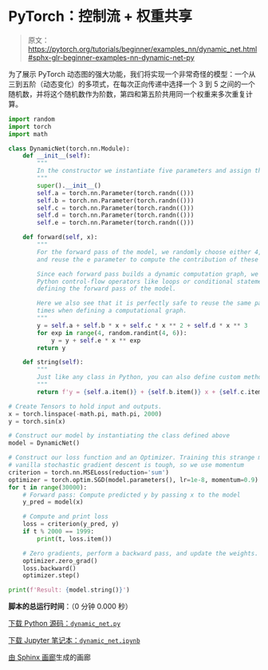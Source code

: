 # PyTorch：控制流 + 权重共享

> 原文：<https://pytorch.org/tutorials/beginner/examples_nn/dynamic_net.html#sphx-glr-beginner-examples-nn-dynamic-net-py>

为了展示 PyTorch 动态图的强大功能，我们将实现一个非常奇怪的模型：一个从三到五阶（动态变化）的多项式，在每次正向传递中选择一个 3 到 5 之间的一个随机数，并将这个随机数作为阶数，第四和第五阶共用同一个权重来多次重复计算。

```py
import random
import torch
import math

class DynamicNet(torch.nn.Module):
    def __init__(self):
        """
        In the constructor we instantiate five parameters and assign them as members.
        """
        super().__init__()
        self.a = torch.nn.Parameter(torch.randn(()))
        self.b = torch.nn.Parameter(torch.randn(()))
        self.c = torch.nn.Parameter(torch.randn(()))
        self.d = torch.nn.Parameter(torch.randn(()))
        self.e = torch.nn.Parameter(torch.randn(()))

    def forward(self, x):
        """
        For the forward pass of the model, we randomly choose either 4, 5
        and reuse the e parameter to compute the contribution of these orders.

        Since each forward pass builds a dynamic computation graph, we can use normal
        Python control-flow operators like loops or conditional statements when
        defining the forward pass of the model.

        Here we also see that it is perfectly safe to reuse the same parameter many
        times when defining a computational graph.
        """
        y = self.a + self.b * x + self.c * x ** 2 + self.d * x ** 3
        for exp in range(4, random.randint(4, 6)):
            y = y + self.e * x ** exp
        return y

    def string(self):
        """
        Just like any class in Python, you can also define custom method on PyTorch modules
        """
        return f'y = {self.a.item()} + {self.b.item()} x + {self.c.item()} x^2 + {self.d.item()} x^3 + {self.e.item()} x^4 ? + {self.e.item()} x^5 ?'

# Create Tensors to hold input and outputs.
x = torch.linspace(-math.pi, math.pi, 2000)
y = torch.sin(x)

# Construct our model by instantiating the class defined above
model = DynamicNet()

# Construct our loss function and an Optimizer. Training this strange model with
# vanilla stochastic gradient descent is tough, so we use momentum
criterion = torch.nn.MSELoss(reduction='sum')
optimizer = torch.optim.SGD(model.parameters(), lr=1e-8, momentum=0.9)
for t in range(30000):
    # Forward pass: Compute predicted y by passing x to the model
    y_pred = model(x)

    # Compute and print loss
    loss = criterion(y_pred, y)
    if t % 2000 == 1999:
        print(t, loss.item())

    # Zero gradients, perform a backward pass, and update the weights.
    optimizer.zero_grad()
    loss.backward()
    optimizer.step()

print(f'Result: {model.string()}')

```

**脚本的总运行时间**：（0 分钟 0.000 秒）

[下载 Python 源码：`dynamic_net.py`](https://pytorch.org/tutorials/_downloads/3900c903cde097dc0088c3b06d588c0b/dynamic_net.py)

[下载 Jupyter 笔记本：`dynamic_net.ipynb`](https://pytorch.org/tutorials/_downloads/ad230923bd9eb0d42576725b63ad8d91/dynamic_net.ipynb)

[由 Sphinx 画廊](https://sphinx-gallery.readthedocs.io)生成的画廊